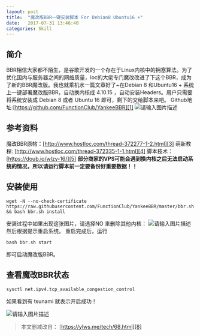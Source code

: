 ```yaml
---
layout: post
title:  "魔改版BBR一键安装脚本 For Debian8 Ubuntu16 +"
date:   2017-07-31 13:46:40
categories: Skill
---
```

## 简介 ##

BBR相信大家都不陌生，是谷歌开发的一个存在于Linux内核中的拥塞算法。为了优化国内与服务器之间的网络质量，loc的大佬专门魔改改进了下这个BBR，成为了新的BBR魔改版。我也就乘机水一篇文章好了~在Debian 8 和Ubuntu16 + 系统上一键部署魔改版BBR，自动换内核成 4.10.15 ，自动安装Headers。用户只需要将系统安装成 Debian 8 或者 Ubuntu 16 即可，剩下的交给脚本来吧。
Github地址:[https://github.com/FunctionClub/YankeeBBR][1]
![请输入图片描述][2]

## 参考资料 ##

魔改BBR原帖：[http://www.hostloc.com/thread-372277-1-2.html][3]
萌新教程: [http://www.hostloc.com/thread-372335-1-1.html][4]
脚本技术： [https://doub.io/wlzy-16/][5]
**部分商家的VPS可能会遇到换内核之后无法启动系统的情况，所以请运行脚本前一定要备份好重要数据！！**

## 安装使用 ##


    wget -N --no-check-certificate https://raw.githubusercontent.com/FunctionClub/YankeeBBR/master/bbr.sh && bash bbr.sh install

安装过程中如果出现这张图片，请选择NO 来删除其他内核：
![请输入图片描述][6]
然后根据提示重启系统。
重启完成后，运行

    bash bbr.sh start

即可启动魔改版BBR。

## 查看魔改BBR状态 ##


    sysctl net.ipv4.tcp_available_congestion_control

如果看到有 tsunami 就表示开启成功！

![请输入图片描述][7]

> 本文删减改自：
> [https://ylws.me/tech/68.html][8]


  [1]: https://github.com/FunctionClub/YankeeBBR
  [2]: http://imglf0.nosdn.127.net/img/cEczVHlUNlVvWHljdlZ5YlJBU1o0QTB3SUxIZzhVL3h6WE1HRmxJdk53bGI1Ui82S0tOczBBPT0.png?imageView&thumbnail=1680x0&quality=96&stripmeta=0&type=jpg%7Cwatermark&type=2&text=wqkgbG1lb28uY29tIC8gaW1nLWxtZW9vLmxvZnRlci5jb20=&font=bXN5aA==&gravity=southwest&dissolve=30&fontsize=340&dx=16&dy=20&stripmeta=0
  [3]: http://www.hostloc.com/thread-372277-1-2.html
  [4]: http://www.hostloc.com/thread-372335-1-1.html
  [5]: https://doub.io/wlzy-16/
  [6]: http://imglf.nosdn.127.net/img/cEczVHlUNlVvWHljdlZ5YlJBU1o0SDdkWFNrNW8vQlpFU3hiTi9DWXdFMVl1OTVNSVB6empnPT0.png?imageView&thumbnail=1680x0&quality=96&stripmeta=0&type=jpg%7Cwatermark&type=2&text=wqkgbG1lb28uY29tIC8gaW1nLWxtZW9vLmxvZnRlci5jb20=&font=bXN5aA==&gravity=southwest&dissolve=30&fontsize=340&dx=16&dy=20&stripmeta=0
  [7]: http://imglf1.nosdn.127.net/img/cEczVHlUNlVvWHljdlZ5YlJBU1o0QkpyL1B0L29rdU9rWHNRRzBGWjhGOWNnT094R3paVlJnPT0.png?imageView&thumbnail=1680x0&quality=96&stripmeta=0&type=jpg%7Cwatermark&type=2&text=wqkgbG1lb28uY29tIC8gaW1nLWxtZW9vLmxvZnRlci5jb20=&font=bXN5aA==&gravity=southwest&dissolve=30&fontsize=340&dx=16&dy=20&stripmeta=0
  [8]: https://ylws.me/tech/68.html